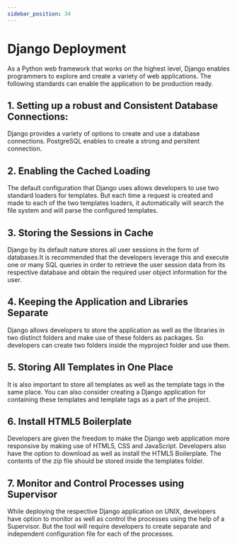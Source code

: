 ```yaml
---
sidebar_position: 34
---
```


# Django Deployment

As a Python web framework that works on the highest level, Django enables programmers to explore and create a variety of web applications. The following standards can enable the application to be production ready. 

## 1. Setting  up a robust and Consistent Database Connections:

Django provides a variety of options to create and use a database connections. PostgreSQL enables to create a strong and persitent connection. 

## 2. Enabling the Cached Loading 

The default configuration that Django uses  allows developers to use two standard loaders for templates. But each time a request is created and made to each of the two templates loaders, it automatically will search the file system and will parse the configured templates.

## 3. Storing  the Sessions in Cache

Django by its default nature stores all user sessions in the form of  databases.It is recommended that the developers leverage this and execute one or many  SQL queries in order to retrieve the user session data from its respective database and obtain the required user object information for the user. 

## 4. Keeping the Application and Libraries Separate

Django allows developers to store the application as well as the libraries in two distinct folders and make use of these folders as packages. So developers can create two folders inside the myproject folder and use them.

## 5. Storing All Templates in One Place

It is also important to store all templates as well as the template tags in the same place. You can also consider creating a Django application for containing these templates and template tags as a part of the project.

## 6. Install HTML5 Boilerplate

Developers are given the freedom to make the Django web application more responsive by making use of HTML5, CSS and JavaScript. Developers  also have the option to download as well as install the HTML5 Boilerplate. The contents of the zip file should be stored inside the templates folder.

## 7. Monitor and Control Processes using Supervisor

While deploying the respective Django application on UNIX, developers have option to monitor as well as control the processes using the help of a Supervisor. But the tool will require developers to create separate and independent configuration file for each of the processes.